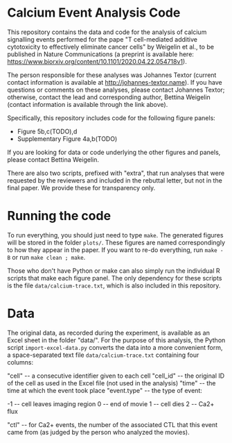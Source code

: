 # Calcium Event Analysis Code

This repository contains the data and code for the analysis of calcium signalling events performed for the pape "T cell-mediated additive cytotoxicity to effectively eliminate cancer cells" by Weigelin et al., to be published in Nature Communications (a preprint is available here: https://www.biorxiv.org/content/10.1101/2020.04.22.054718v1). 

The person responsible for these analyses was Johannes Textor (current contact information is available at http://johannes-textor.name). If you have questions or comments on these analyses, please contact Johannes Textor; otherwise, contact the lead and corresponding author, Bettina Weigelin (contact information is available through the link above). 

Specifically, this repository includes code for the following figure panels:

 * Figure 5b,c(TODO),d
 * Supplementary Figure 4a,b(TODO)

If you are looking for data or code underlying the other figures and panels, please contact Bettina Weigelin. 

There are also two scripts, prefixed with "extra", that run analyses that were requested by the reviewers and included in the rebuttal letter, but not in the final paper. We provide these for transparency only. 

# Running the code

To run everything, you should just need to type `make`. The generated figures will be stored in the folder `plots/`. These figures are named correspondingly to how they appear in the paper. If you want to re-do everything, run `make -B` or run `make clean ; make`.

Those who don't have Python or make can also simply run the individual R scripts that make each figure panel. The only dependency for these scripts is the file `data/calcium-trace.txt`, which is also included in this repository. 

# Data

The original data, as recorded during the experiment, is available as an Excel sheet in the folder "data/". For the purpose of this analysis, the Python script `import-excel-data.py` converts the data into a more convenient form, a space-separated text file `data/calcium-trace.txt` containing four columns:

"cell" -- a consecutive identifier given to each cell
"cell_id" -- the original ID of the cell as used in the Excel file (not used in the analysis)
"time" -- the time at which the event took place
"event.type" -- the type of event:

-1 -- cell leaves imaging region 
0  -- end of movie
1  -- cell dies
2  -- Ca2+ flux

"ctl" -- for Ca2+ events, the number of the associated CTL that this event came from (as judged by the person who analyzed the movies). 


